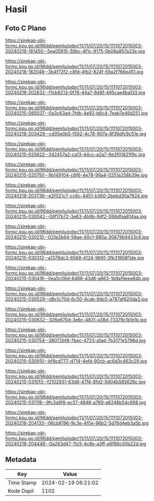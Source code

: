 # Hasil

## Foto C Plano

https://sirekap-obj-formc.kpu.go.id/96dd/pemilu/pdpr/11/11/07/20/15/1111072015003-20240218-181450--5ea05915-38bc-4f1c-9175-0b06a857a33e.jpg

https://sirekap-obj-formc.kpu.go.id/96dd/pemilu/pdpr/11/11/07/20/15/1111072015003-20240218-182048--3b4f72f2-c8fd-4fb2-824f-59a2f766e451.jpg

https://sirekap-obj-formc.kpu.go.id/96dd/pemilu/pdpr/11/11/07/20/15/1111072015003-20240218-202832--f1cb8213-0f76-44a7-848f-495cae4ba133.jpg

https://sirekap-obj-formc.kpu.go.id/96dd/pemilu/pdpr/11/11/07/20/15/1111072015003-20240215-085037--0a3c63ad-7fdb-4e92-b6c4-7eab7e46d251.jpg

https://sirekap-obj-formc.kpu.go.id/96dd/pemilu/pdpr/11/11/07/20/15/1111072015003-20240218-203429--cd05e0b5-f592-4c78-907a-8f36dfc9c51e.jpg

https://sirekap-obj-formc.kpu.go.id/96dd/pemilu/pdpr/11/11/07/20/15/1111072015003-20240215-025622--242457a2-ca13-44cc-a2a7-6e2f01621f9c.jpg

https://sirekap-obj-formc.kpu.go.id/96dd/pemilu/pdpr/11/11/07/20/15/1111072015003-20240215-025750--9b149104-c6f6-4e78-99a4-0251a258b39e.jpg

https://sirekap-obj-formc.kpu.go.id/96dd/pemilu/pdpr/11/11/07/20/15/1111072015003-20240218-203736--e2f021c7-cc6c-4451-b360-2bebd30a7924.jpg

https://sirekap-obj-formc.kpu.go.id/96dd/pemilu/pdpr/11/11/07/20/15/1111072015003-20240215-030042--08f17b72-3e63-4b9b-9df2-068dfaa814aa.jpg

https://sirekap-obj-formc.kpu.go.id/96dd/pemilu/pdpr/11/11/07/20/15/1111072015003-20240215-030210--021e2b64-58ae-40c1-980a-30879b9433c6.jpg

https://sirekap-obj-formc.kpu.go.id/96dd/pemilu/pdpr/11/11/07/20/15/1111072015003-20240215-030312--a1378dc3-8568-4124-9691-3fb31958f1de.jpg

https://sirekap-obj-formc.kpu.go.id/96dd/pemilu/pdpr/11/11/07/20/15/1111072015003-20240215-030416--0ea5c06d-6468-43d8-a663-1b9af9eee84b.jpg

https://sirekap-obj-formc.kpu.go.id/96dd/pemilu/pdpr/11/11/07/20/15/1111072015003-20240215-030529--d8c1c70d-6c50-4cab-9dc0-a787af620da3.jpg

https://sirekap-obj-formc.kpu.go.id/96dd/pemilu/pdpr/11/11/07/20/15/1111072015003-20240215-030632--326e670d-3e6c-4831-a38d-73379c1b1e1b.jpg

https://sirekap-obj-formc.kpu.go.id/96dd/pemilu/pdpr/11/11/07/20/15/1111072015003-20240215-030754--38072bf8-7bec-4723-a1ad-7b3171e5796d.jpg

https://sirekap-obj-formc.kpu.go.id/96dd/pemilu/pdpr/11/11/07/20/15/1111072015003-20240215-030910--bf9cd777-d714-4efd-90cb-ac6d3c463c29.jpg

https://sirekap-obj-formc.kpu.go.id/96dd/pemilu/pdpr/11/11/07/20/15/1111072015003-20240215-031013--f2102931-63d8-47f4-8fd2-9404b585628c.jpg

https://sirekap-obj-formc.kpu.go.id/96dd/pemilu/pdpr/11/11/07/20/15/1111072015003-20240215-031118--9fc3a9f8-ec57-4848-a769-a6248b54c668.jpg

https://sirekap-obj-formc.kpu.go.id/96dd/pemilu/pdpr/11/11/07/20/15/1111072015003-20240218-204133--06cb8196-9c3e-4f0e-96b2-5d76d4eb3a5b.jpg

https://sirekap-obj-formc.kpu.go.id/96dd/pemilu/pdpr/11/11/07/20/15/1111072015003-20240218-204446--0a263d47-11c5-4c8e-a3ff-a6f86c00b22d.jpg


## Metadata

| Key        | Value               |
| ---------- | ------------------- |
| Time Stamp | 2024-02-19 06:21:02 |
| Kode Dapil | 1102                |



